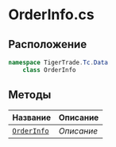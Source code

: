 
# OrderInfo.cs
## Расположение
```csharp
namespace TigerTrade.Tc.Data  
    class OrderInfo
```

## Методы
| Название | Описание |
| --- | --- |
| [`OrderInfo`](./Методы/OrderInfo.md) | *Описание* |
